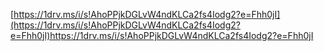 [https://1drv.ms/i/s!AhoPPjkDGLvW4ndKLCa2fs4Iodg2?e=Fhh0jI](https://1drv.ms/i/s!AhoPPjkDGLvW4ndKLCa2fs4Iodg2?e=Fhh0jI)https://1drv.ms/i/s!AhoPPjkDGLvW4ndKLCa2fs4Iodg2?e=Fhh0jI
